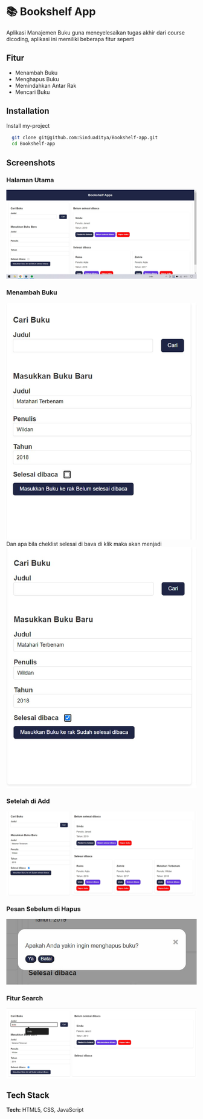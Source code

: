 
# 📚 Bookshelf App

Aplikasi Manajemen Buku guna meneyelesaikan tugas akhir dari course dicoding, aplikasi ini memiliki beberapa fitur seperti


## Fitur

 - Menambah Buku
 - Menghapus Buku
 - Memindahkan Antar Rak
 - Mencari Buku


## Installation

Install my-project

```bash
  git clone git@github.com:Sinduaditya/Bookshelf-app.git
  cd Bookshelf-app
```

    
## Screenshots

### Halaman Utama

![App Screenshot](./foto/frontend.jpg)

### Menambah Buku 

![App Screenshot](./foto/add-book.jpg)
Dan apa bila cheklist selesai di bava di klik maka akan menjadi
![App Screenshot](./foto/change-status.jpg)

### Setelah di Add 

![App Screenshot](./foto/data.jpg)

### Pesan Sebelum di Hapus

![App Screenshot](./foto/delete.jpg)

### Fitur Search
![App Screenshot](./foto/search.jpg)





## Tech Stack

**Tech:** HTML5, CSS, JavaScript



